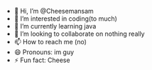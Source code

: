- 👋 Hi, I’m @Cheesemansam
- 👀 I’m interested in coding(to much)
- 🌱 I’m currently learning java
- 💞️ I’m looking to collaborate on nothing really
- 📫 How to reach me (no)
- 😄 Pronouns: im guy
- ⚡ Fun fact: Cheese

<!---
Cheesemansam/Cheesemansam is a ✨ special ✨ repository because its `README.md` (this file) appears on your GitHub profile.
You can click the Preview link to take a look at your changes.
--->
